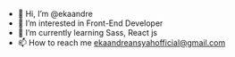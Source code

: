 - 👋 Hi, I’m @ekaandre
- 👀 I’m interested in Front-End Developer
- 🌱 I’m currently learning Sass, React js
- 📫 How to reach me ekaandreansyahofficial@gmail.com
